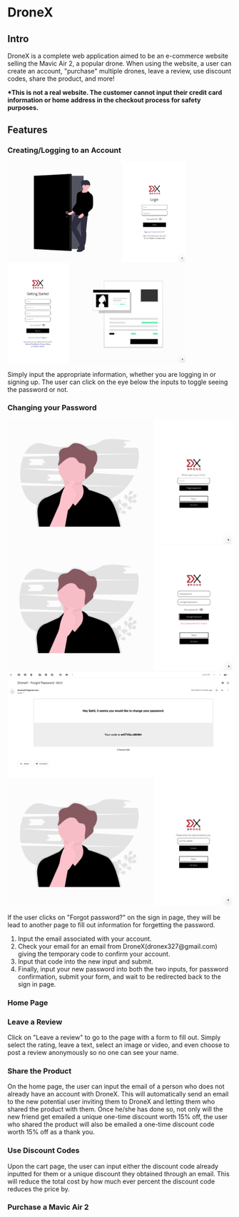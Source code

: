 # DroneX

<!-- add the videos/gifs after -->

<h2>Intro</h2>
<p>
    DroneX is a complete web application aimed to be an e-commerce website selling the Mavic Air 2, a popular drone. When using the website, a user can create an account, "purchase" multiple drones, leave a review, use discount codes, share the product, and more!  
</p>
<p>
    <strong>
        *This is not a real website. The customer cannot input their credit card information or home address in the checkout process for safety purposes.
    </strong>
</p>

<h2>Features</h2>

<h3>Creating/Logging to an Account</h3>
<img src='drones_screenshots/login.jpg' width='400' style='display: inline;' />
<img src='drones_screenshots/sign_up.jpg' width='400' style='display: inline;' />
<p>Simply input the appropriate information, whether you are logging in or signing up. The user can click on the eye below the inputs to toggle seeing the password or not.</p>

<!-- video goes here -->

<h3>Changing your Password</h3>
<img src='drones_screenshots/fp1.jpg'>
<img src='drones_screenshots/fp_doesnt_work.jpg'>
<img src='drones_screenshots/fp_temp_code_email.jpg'>
<img src='drones_screenshots/fp_temp_code.jpg'>
<!-- video goes here -->
<p>If the user clicks on "Forgot password?" on the sign in page, they will be lead to another page to fill out information for forgetting the password.</p>
<ol>
    <li>Input the email associated with your account.
    <li>Check your email for an email from DroneX(dronex327@gmail.com) giving the temporary code to confirm your account.
    <li>Input that code into the new input and submit.
    <li>Finally, input your new password into both the two inputs, for password confirmation, submit your form, and wait to be redirected back to the sign in page. 
</ol>

<h3>Home Page</h3>
<!-- video goes here -->

<h3>Leave a Review</h3>
<!-- video goes here -->

<p>Click on "Leave a review" to go to the page with a form to fill out. Simply select the rating, leave a text, select an image or video, and even choose to post a review anonymously so no one can see your name.</p>

<h3>Share the Product</h3>
<!-- video goes here -->

<p>On the home page, the user can input the email of a person who does not already have an account with DroneX. This will automatically send an email to the new potential user inviting them to DroneX and letting them who shared the product with them. Once he/she has done so, not only will the new friend get emailed a unique one-time discount worth 15% off, the user who shared the product will also be emailed a one-time discount code worth 15% off as a thank you.</p>

<h3>Use Discount Codes</h3>
<!-- video goes here -->

<p>Upon the cart page, the user can input either the discount code already inputted for them or a unique discount they obtained through an email. This will reduce the total cost by how much ever percent the discount code reduces the price by.</p>

<h3>Purchase a Mavic Air 2</h3>
<!-- video goes here -->
